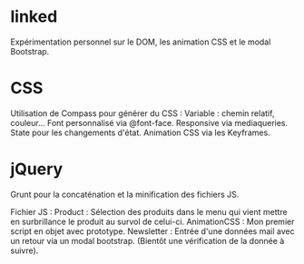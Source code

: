 # linked
Expérimentation personnel sur le DOM, les animation CSS et le modal Bootstrap.

# CSS
Utilisation de Compass pour générer du CSS :
Variable : chemin relatif, couleur...
Font personnalisé via @font-face.
Responsive via mediaqueries.
State pour les changements d'état.
Animation CSS via les Keyframes.

# jQuery
Grunt pour la concaténation et la minification des fichiers JS.

Fichier JS :
Product       : Sélection des produits dans le menu qui vient mettre en surbrillance le produit au survol de celui-ci.
AnimationCSS  : Mon premier script en objet avec prototype.
Newsletter    : Entrée d'une données mail avec un retour via un modal bootstrap. (Bientôt une vérification de la donnée à suivre).
